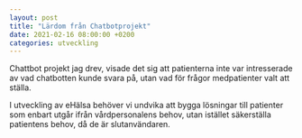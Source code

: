 ```yaml
---
layout: post
title: "Lärdom från Chatbotprojekt"
date: 2021-02-16 08:00:00 +0200
categories: utveckling
---
```

Chattbot projekt jag drev, visade det sig att patienterna inte var intresserade av vad chatbotten kunde svara på, utan vad för frågor medpatienter valt att ställa.

I utveckling av eHälsa behöver vi undvika att bygga lösningar till patienter som enbart utgår ifrån vårdpersonalens behov, utan istället säkerställa patientens behov, då de är slutanvändaren.